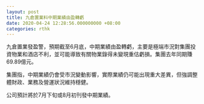 ```yaml
---
layout: post
title: 九倉置業料中期業績由盈轉虧
date: 2020-04-24 12:28:56.000000000 +08:00
categories: rthk
---
```


九倉置業發盈警，預期截至6月底，中期業績由盈轉虧，主要是極端市況對集團投資物業和酒店不利，並可能導致有關物業錄得未變現重估虧損。集團去年同期賺69.89億元。

集團指，中期業績仍會受市況變動影響，實際業績仍可能出現重大差異，但強調整體財政、業務及營運狀況維持穩健。

公司預計將於7月下旬或8月初刊發中期業績。
